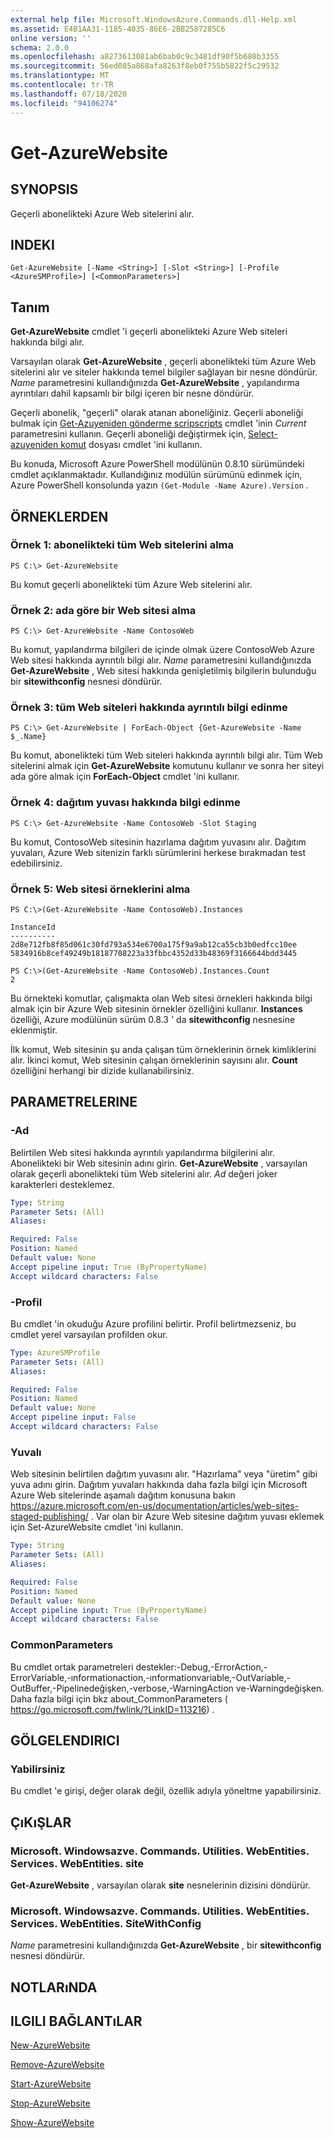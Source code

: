 ```yaml
---
external help file: Microsoft.WindowsAzure.Commands.dll-Help.xml
ms.assetid: E4B1AA31-1185-4035-86E6-2BB2587285C6
online version: ''
schema: 2.0.0
ms.openlocfilehash: a8273613081ab6bab0c9c3481df90f5b680b3355
ms.sourcegitcommit: 56ed085a868afa8263f8eb0f755b5822f5c29532
ms.translationtype: MT
ms.contentlocale: tr-TR
ms.lasthandoff: 07/18/2020
ms.locfileid: "94106274"
---
```

# Get-AzureWebsite

## SYNOPSIS
Geçerli abonelikteki Azure Web sitelerini alır.

## INDEKI

```
Get-AzureWebsite [-Name <String>] [-Slot <String>] [-Profile <AzureSMProfile>] [<CommonParameters>]
```

## Tanım
**Get-AzureWebsite** cmdlet 'i geçerli abonelikteki Azure Web siteleri hakkında bilgi alır.

Varsayılan olarak **Get-AzureWebsite** , geçerli abonelikteki tüm Azure Web sitelerini alır ve siteler hakkında temel bilgiler sağlayan bir nesne döndürür.
*Name* parametresini kullandığınızda **Get-AzureWebsite** , yapılandırma ayrıntıları dahil kapsamlı bir bilgi içeren bir nesne döndürür.

Geçerli abonelik, "geçerli" olarak atanan aboneliğiniz. Geçerli aboneliği bulmak için [Get-Azuyeniden gönderme scripscripts](https://go.microsoft.com/fwlink/?LinkID=397623) cmdlet 'inin *Current* parametresini kullanın.
Geçerli aboneliği değiştirmek için, [Select-azuyeniden komut](https://go.microsoft.com/fwlink/?LinkID=397628) dosyası cmdlet 'ini kullanın.

Bu konuda, Microsoft Azure PowerShell modülünün 0.8.10 sürümündeki cmdlet açıklanmaktadır.
Kullandığınız modülün sürümünü edinmek için, Azure PowerShell konsolunda yazın `(Get-Module -Name Azure).Version` .

## ÖRNEKLERDEN

### Örnek 1: abonelikteki tüm Web sitelerini alma
```
PS C:\> Get-AzureWebsite
```

Bu komut geçerli abonelikteki tüm Azure Web sitelerini alır.

### Örnek 2: ada göre bir Web sitesi alma
```
PS C:\> Get-AzureWebsite -Name ContosoWeb
```

Bu komut, yapılandırma bilgileri de içinde olmak üzere ContosoWeb Azure Web sitesi hakkında ayrıntılı bilgi alır.
*Name* parametresini kullandığınızda **Get-AzureWebsite** , Web sitesi hakkında genişletilmiş bilgilerin bulunduğu bir **sitewithconfig** nesnesi döndürür.

### Örnek 3: tüm Web siteleri hakkında ayrıntılı bilgi edinme
```
PS C:\> Get-AzureWebsite | ForEach-Object {Get-AzureWebsite -Name $_.Name}
```

Bu komut, abonelikteki tüm Web siteleri hakkında ayrıntılı bilgi alır.
Tüm Web sitelerini almak için **Get-AzureWebsite** komutunu kullanır ve sonra her siteyi ada göre almak için **ForEach-Object** cmdlet 'ini kullanır.

### Örnek 4: dağıtım yuvası hakkında bilgi edinme
```
PS C:\> Get-AzureWebsite -Name ContosoWeb -Slot Staging
```

Bu komut, ContosoWeb sitesinin hazırlama dağıtım yuvasını alır.
Dağıtım yuvaları, Azure Web sitenizin farklı sürümlerini herkese bırakmadan test edebilirsiniz.

### Örnek 5: Web sitesi örneklerini alma
```
PS C:\>(Get-AzureWebsite -Name ContosoWeb).Instances

InstanceId
----------
2d8e712fb8f85d061c30fd793a534e6700a175f9a9ab12ca55cb3b0edfcc10ee
5834916b8cef49249b18187708223a33fbbc4352d33b48369f3166644bdd3445

PS C:\>(Get-AzureWebsite -Name ContosoWeb).Instances.Count
2
```

Bu örnekteki komutlar, çalışmakta olan Web sitesi örnekleri hakkında bilgi almak için bir Azure Web sitesinin örnekler özelliğini kullanır.
**Instances** özelliği, Azure modülünün sürüm 0.8.3 ' da **sitewithconfig** nesnesine eklenmiştir.

İlk komut, Web sitesinin şu anda çalışan tüm örneklerinin örnek kimliklerini alır.
İkinci komut, Web sitesinin çalışan örneklerinin sayısını alır.
**Count** özelliğini herhangi bir dizide kullanabilirsiniz.

## PARAMETRELERINE

### -Ad
Belirtilen Web sitesi hakkında ayrıntılı yapılandırma bilgilerini alır.
Abonelikteki bir Web sitesinin adını girin.
**Get-AzureWebsite** , varsayılan olarak geçerli abonelikteki tüm Web sitelerini alır.
*Ad* değeri joker karakterleri desteklemez.

```yaml
Type: String
Parameter Sets: (All)
Aliases: 

Required: False
Position: Named
Default value: None
Accept pipeline input: True (ByPropertyName)
Accept wildcard characters: False
```

### -Profil
Bu cmdlet 'in okuduğu Azure profilini belirtir.
Profil belirtmezseniz, bu cmdlet yerel varsayılan profilden okur.

```yaml
Type: AzureSMProfile
Parameter Sets: (All)
Aliases: 

Required: False
Position: Named
Default value: None
Accept pipeline input: False
Accept wildcard characters: False
```

### Yuvalı
Web sitesinin belirtilen dağıtım yuvasını alır.
"Hazırlama" veya "üretim" gibi yuva adını girin.
Dağıtım yuvaları hakkında daha fazla bilgi için Microsoft Azure Web sitelerinde aşamalı dağıtım konusuna bakın https://azure.microsoft.com/en-us/documentation/articles/web-sites-staged-publishing/ .
Var olan bir Azure Web sitesine dağıtım yuvası eklemek için Set-AzureWebsite cmdlet 'ini kullanın.

```yaml
Type: String
Parameter Sets: (All)
Aliases: 

Required: False
Position: Named
Default value: None
Accept pipeline input: True (ByPropertyName)
Accept wildcard characters: False
```

### CommonParameters
Bu cmdlet ortak parametreleri destekler:-Debug,-ErrorAction,-ErrorVariable,-ınformationaction,-ınformationvariable,-OutVariable,-OutBuffer,-Pipelinedeğişken,-verbose,-WarningAction ve-Warningdeğişken. Daha fazla bilgi için bkz about_CommonParameters ( https://go.microsoft.com/fwlink/?LinkID=113216) .

## GÖLGELENDIRICI

### Yabilirsiniz
Bu cmdlet 'e girişi, değer olarak değil, özellik adıyla yöneltme yapabilirsiniz.

## ÇıKıŞLAR

### Microsoft. Windowsazve. Commands. Utilities. WebEntities. Services. WebEntities. site
**Get-AzureWebsite** , varsayılan olarak **site** nesnelerinin dizisini döndürür.

### Microsoft. Windowsazve. Commands. Utilities. WebEntities. Services. WebEntities. SiteWithConfig
*Name* parametresini kullandığınızda **Get-AzureWebsite** , bir **sitewithconfig** nesnesi döndürür.

## NOTLARıNDA

## ILGILI BAĞLANTıLAR

[New-AzureWebsite](./New-AzureWebsite.md)

[Remove-AzureWebsite](./Remove-AzureWebsite.md)

[Start-AzureWebsite](./Start-AzureWebsite.md)

[Stop-AzureWebsite](./Stop-AzureWebsite.md)

[Show-AzureWebsite](./Show-AzureWebsite.md)


